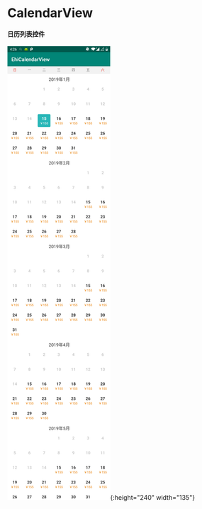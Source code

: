 # CalendarView
#### 日历列表控件
![image](https://github.com/Edison0716/CalendarView/blob/master/screen_shot/calendar_view.jpg){:height="240" width="135"}
